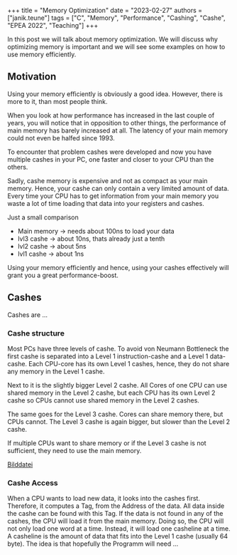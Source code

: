 +++
title = "Memory Optimization"
date = "2023-02-27"
authors = ["janik.teune"]
tags = ["C", "Memory", "Performance", "Cashing", "Cashe", "EPEA 2022", "Teaching"]
+++

In this post we will talk about memory optimization.
We will discuss why optimizing memory is important 
and we will see some examples on how to use memory efficiently.

<!--more-->

## Motivation
Using your memory efficiently is obviously a good idea.
However, there is more to it, than most people think.

When you look at how performance has increased in the last couple of years,
you will notice that in opposition to other things, the performance of main memory has barely increased at all.
The latency of your main memory could not even be halfed since 1993.

To encounter that problem cashes were developed and now you have multiple cashes in your PC,
one faster and closer to your CPU than the others.

Sadly, cashe memory is expensive and not as compact as your main memory.
Hence, your cashe can only contain a very limited amount of data. 
Every time your CPU has to get information from your main memory you waste a lot of time loading that data into your registers and cashes.

Just a small comparison
- Main memory -> needs about 100ns to load your data
- lvl3 cashe -> about 10ns, thats already just a tenth
- lvl2 cashe -> about 5ns
- lvl1 cashe -> about 1ns

Using your memory efficiently and hence, using your cashes effectively will grant you a great performance-boost.

## Cashes
Cashes are ...

### Cashe structure
Most PCs have three levels of cashe. 
To avoid von Neumann Bottleneck the first cashe is separated into a Level 1 instruction-cashe and a Level 1 data-cashe.
Each CPU-core has its own Level 1 cashes, hence, they do not share any memory in the Level 1 cashe.

Next to it is the slightly bigger Level 2 cashe.
All Cores of one CPU can use shared memory in the Level 2 cashe, 
but each CPU has its own Level 2 cashe so CPUs cannot use shared memory in the Level 2 cashes.

The same goes for the Level 3 cashe. Cores can share memory there, but CPUs cannot.
The Level 3 cashe is again bigger, but slower than the Level 2 cashe.

If multiple CPUs want to share memory or if the Level 3 cashe is not sufficient,
they need to use the main memory.

[Bilddatei](Bilddatei)

### Cashe Access
When a CPU wants to load new data, it looks into the cashes first.
Therefore, it computes a Tag, from the Address of the data.
All data inside the cashe can be found with this Tag.
If the data is not found in any of the cashes, the CPU will load it from the main memory.
Doing so, the CPU will not only load one word at a time.
Instead, it will load one casheline at a time.
A casheline is the amount of data that fits into the Level 1 cashe (usually 64 byte).
The idea is that hopefully the Programm will need ...